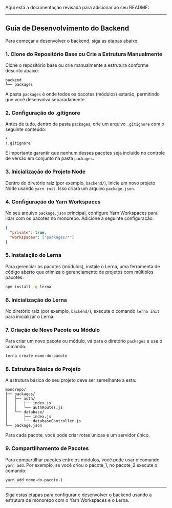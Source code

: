 Aqui está a documentação revisada para adicionar ao seu README:

---

## Guia de Desenvolvimento do Backend

Para começar a desenvolver o backend, siga as etapas abaixo:

### 1. Clone do Repositório Base ou Crie a Estrutura Manualmente

Clone o repositório base ou crie manualmente a estrutura conforme descrito abaixo:

```
backend
└── packages
```

A pasta `packages` é onde todos os pacotes (módulos) estarão, permitindo que você desenvolva separadamente.

### 2. Configuração do .gitignore

Antes de tudo, dentro da pasta `packages`, crie um arquivo `.gitignore` com o seguinte conteúdo:

```plaintext
*
!.gitignore
```

É importante garantir que nenhum desses pacotes seja incluído no controle de versão em conjunto na pasta `packages`.

### 3. Inicialização do Projeto Node

Dentro do diretório raiz (por exemplo, `backend/`), inicie um novo projeto Node usando `yarn init`. Isso criará um arquivo `package.json`.

### 4. Configuração do Yarn Workspaces

No seu arquivo `package.json` principal, configure Yarn Workspaces para lidar com os pacotes no monorepo. Adicione a seguinte configuração:

```json
{
  "private": true,
  "workspaces": ["packages/*"]
}
```

### 5. Instalação do Lerna

Para gerenciar os pacotes (módulos), instale o Lerna, uma ferramenta de código aberto que otimiza o gerenciamento de projetos com múltiplos pacotes:

```bash
npm install -g lerna
```

### 6. Inicialização do Lerna

No diretório raiz (por exemplo, `backend/`), execute o comando `lerna init` para inicializar o Lerna.

### 7. Criação de Novo Pacote ou Módulo

Para criar um novo pacote ou módulo, vá para o diretório `packages` e use o comando:

```bash
lerna create nome-do-pacote
```

### 8. Estrutura Básica do Projeto

A estrutura básica do seu projeto deve ser semelhante a esta:

```
monorepo/
├── packages/
│   ├── auth/
│   │   ├── index.js
│   │   └── authRoutes.js
│   └── database/
│       ├── index.js
│       └── databaseController.js
└── package.json
```

Para cada pacote, você pode criar rotas únicas e um servidor único.

### 9. Compartilhamento de Pacotes

Para compartilhar pacotes entre os módulos, você pode usar o comando `yarn add`. Por exemplo, se você criou o pacote_1, no pacote_2 execute o comando:

```bash
yarn add nome-do-pacote-1
```

---

Siga estas etapas para configurar e desenvolver o backend usando a estrutura de monorepo com o Yarn Workspaces e o Lerna.
